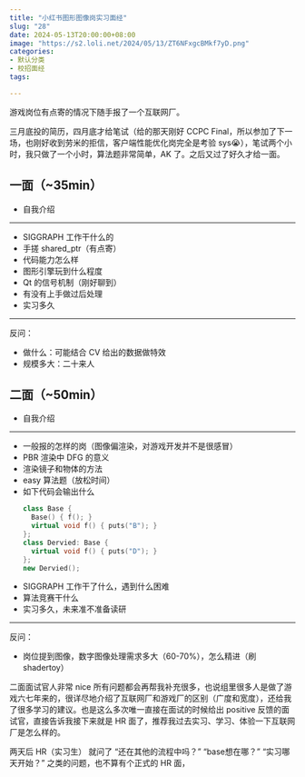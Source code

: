 ```yaml
---
title: "小红书图形图像岗实习面经"
slug: "28"
date: 2024-05-13T20:00:00+08:00
image: "https://s2.loli.net/2024/05/13/ZT6NFxgcBMkf7yD.png"
categories:
- 默认分类
- 校招面经
tags:

---
```


游戏岗位有点寄的情况下随手报了一个互联网厂。

三月底投的简历，四月底才给笔试（给的那天刚好 CCPC Final，所以参加了下一场，也刚好收到劳米的拒信，客户端性能优化岗完全是考验 sys😭），笔试两个小时，我只做了一个小时，算法题非常简单，AK 了。之后又过了好久才给一面。

## 一面（~35min）

- 自我介绍

----------

- SIGGRAPH 工作干什么的
- 手搓 shared_ptr（有点寄）
- 代码能力怎么样
- 图形引擎玩到什么程度
- Qt 的信号机制（刚好聊到）
- 有没有上手做过后处理
- 实习多久

----------

反问：
- 做什么：可能结合 CV 给出的数据做特效
- 规模多大：二十来人

## 二面（~50min）

- 自我介绍

----------

- 一般报的怎样的岗（图像偏渲染，对游戏开发并不是很感冒）
- PBR 渲染中 DFG 的意义
- 渲染镜子和物体的方法
- easy 算法题（放松时间）
- 如下代码会输出什么
  ```cpp
  class Base {
    Base() { f(); }
    virtual void f() { puts("B"); }
  };
  class Dervied: Base {
    virtual void f() { puts("D"); }
  };
  new Dervied();
  ```
- SIGGRAPH 工作干了什么，遇到什么困难
- 算法竞赛干什么
- 实习多久，未来准不准备读研

----------

反问：

- 岗位提到图像，数字图像处理需求多大（60-70%），怎么精进（刷 shadertoy）

二面面试官人非常 nice 所有问题都会再帮我补充很多，也说组里很多人是做了游戏六七年来的，很详尽地介绍了互联网厂和游戏厂的区别（广度和宽度），还给我了很多学习的建议。也是这么多次唯一直接在面试的时候给出 positive 反馈的面试官，直接告诉我接下来就是 HR 面了，推荐我过去实习、学习、体验一下互联网厂是怎么样的。

两天后 HR（实习生） 就问了 “还在其他的流程中吗？” “base想在哪？” “实习哪天开始？” 之类的问题，也不算有个正式的 HR 面，